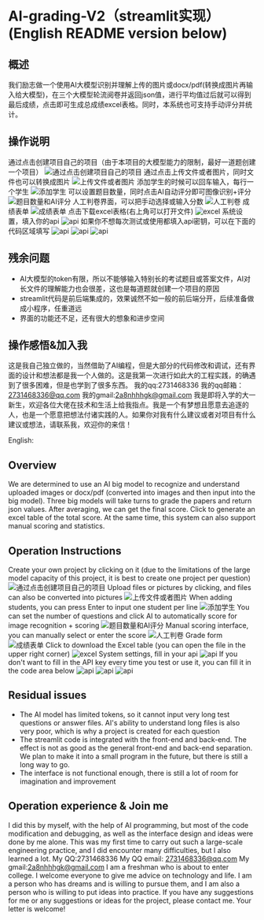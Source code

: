 # AI-grading-V2（streamlit实现）(English README version below)
## 概述
我们励志做一个使用AI大模型识别并理解上传的图片或docx/pdf(转换成图片再输入给大模型)，在三个大模型轮流阅卷并返回json值，进行平均值过后就可以得到最后成绩，点击即可生成总成绩excel表格。同时，本系统也可支持手动评分并统计。
## 操作说明
通过点击创建项目自己的项目（由于本项目的大模型能力的限制，最好一道题创建一个项目）
![通过点击创建项目自己的项目](项目创建.png)
通过点击上传文件或者图片，同时文件也可以转换成图片
![上传文件或者图片](上传文件或图片.png)
添加学生的时候可以回车输入，每行一个学生
![添加学生](添加学生.png)
可以设置题目数量，同时点击AI自动评分即可图像识别+评分
![题目数量和AI评分](题目数量和AI评分.png)
人工判卷界面，可以把手动选择或输入分数
![人工判卷](人工判卷.png)
成绩表单
![成绩表单](成绩表单.png)
点击下载excel表格(右上角可以打开文件)
![excel](excel.png)
系统设置，填入你的api
![api](api.png)
如果你不想每次测试或使用都填入api密钥，可以在下面的代码区域填写
![api](api图1.png)
![api](api图2.png)
![api](api图3.png)
## 残余问题
- AI大模型的token有限，所以不能够输入特别长的考试题目或答案文件，AI对长文件的理解能力也会很差，这也是每道题就创建一个项目的原因
- streamlit代码是前后端集成的，效果诚然不如一般的前后端分开，后续准备做成小程序，任重道远
- 界面的功能还不足，还有很大的想象和进步空间
## 操作感悟&加入我
这是我自己独立做的，当然借助了AI编程，但是大部分的代码修改和调试，还有界面的设计和想法都是我一个人做的。这是我第一次进行如此大的工程实践，的确遇到了很多困难，但是也学到了很多东西。
我的qq:2731468336
我的qq邮箱：2731468336@qq.com
我的gmail:2a8nhhhgk@gmail.com
我是即将入学的大一新生，欢迎各位大佬在技术和生活上给我指点。我是一个有梦想且愿意去追逐的人，也是一个愿意把想法付诸实践的人。如果你对我有什么建议或者对项目有什么建议或想法，请联系我，欢迎你的来信！

English:
## Overview
We are determined to use an AI big model to recognize and understand uploaded images or docx/pdf (converted into images and then input into the big model). Three big models will take turns to grade the papers and return json values. After averaging, we can get the final score. Click to generate an excel table of the total score. At the same time, this system can also support manual scoring and statistics.
## Operation Instructions
Create your own project by clicking on it (due to the limitations of the large model capacity of this project, it is best to create one project per question)
![通过点击创建项目自己的项目](项目创建.png)
Upload files or pictures by clicking, and files can also be converted into pictures
![上传文件或者图片](上传文件或图片.png)
When adding students, you can press Enter to input one student per line
![添加学生](添加学生.png)
You can set the number of questions and click AI to automatically score for image recognition + scoring
![题目数量和AI评分](题目数量和AI评分.png)
Manual scoring interface, you can manually select or enter the score
![人工判卷](人工判卷.png)
Grade form
![成绩表单](成绩表单.png)
Click to download the Excel table (you can open the file in the upper right corner)
![excel](excel.png)
System settings, fill in your api
![api](api.png)
If you don't want to fill in the API key every time you test or use it, you can fill it in the code area below
![api](api图1.png)
![api](api图2.png)
![api](api图3.png)
## Residual issues
- The AI ​​model has limited tokens, so it cannot input very long test questions or answer files. AI's ability to understand long files is also very poor, which is why a project is created for each question
- The streamlit code is integrated with the front-end and back-end. The effect is not as good as the general front-end and back-end separation. We plan to make it into a small program in the future, but there is still a long way to go.
- The interface is not functional enough, there is still a lot of room for imagination and improvement
## Operation experience & Join me
I did this by myself, with the help of AI programming, but most of the code modification and debugging, as well as the interface design and ideas were done by me alone. This was my first time to carry out such a large-scale engineering practice, and I did encounter many difficulties, but I also learned a lot.
My QQ:2731468336
My QQ email: 2731468336@qq.com
My gmail:2a8nhhhgk@gmail.com
I am a freshman who is about to enter college. I welcome everyone to give me advice on technology and life. I am a person who has dreams and is willing to pursue them, and I am also a person who is willing to put ideas into practice. If you have any suggestions for me or any suggestions or ideas for the project, please contact me. Your letter is welcome!
